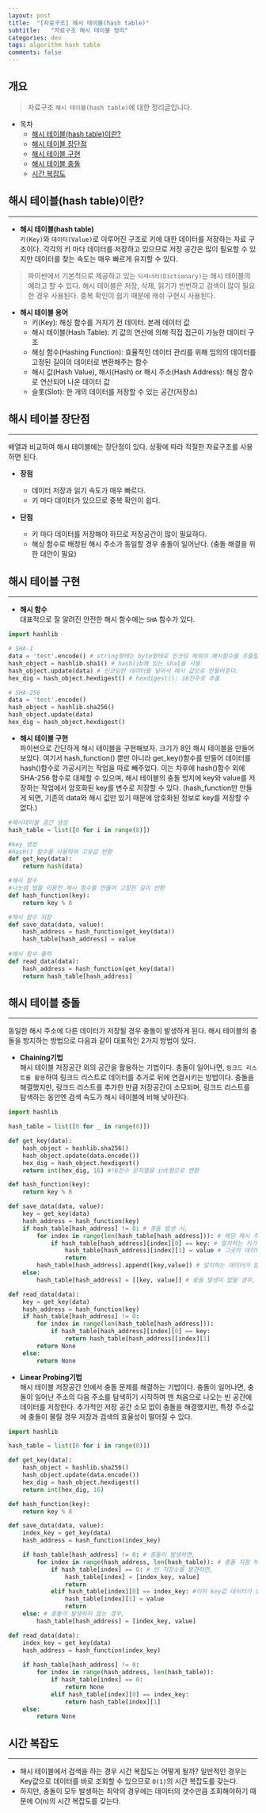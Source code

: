 ```yaml
---
layout: post
title:  "[자료구조] 해시 테이블(hash table)"
subtitle:   "자료구조 해시 테이블 정리"
categories: dev
tags: algorithm hash table
comments: false
---
```


## 개요
> 자료구조 `해시 테이블(hash table)`에 대한 정리글입니다.

- 목차
	- [해시 테이블(hash table)이란?](#해시-테이블hash-table이란) 
    - [해시 테이블 장단점](#해시-테이블-장단점)
    - [해시 테이블 구현](#해시-테이블-구현)
    - [해시 테이블 충돌](#해시-테이블-충돌)
    - [시간 복잡도](#시간-복잡도)

## 해시 테이블(hash table)이란?
---

* __해시 테이블(hash table)__  
`키(Key)`와 `데이터(Value)`로 이루어진 구조로 키에 대한 데이터를 저장하는 자료 구조이다. 각각의 키 마다 데이터를 저장하고 있으므로 저장 공간은 많이 필요할 수 있지만 데이터를 찾는 속도는 매우 빠르게 유지할 수 있다.
> 파이썬에서 기본적으로 제공하고 있는 `딕셔너리(Dictionary)`는 해시 테이블의 예라고 할 수 있다.
해시 테이블은 저장, 삭제, 읽기가 빈번하고 검색이 많이 필요한 경우 사용된다.
> 중복 확인이 쉽기 때문에 캐쉬 구현시 사용된다.

* __해시 테이블 용어__  
  - 키(Key): 해싱 함수를 거치기 전 데이터. 본래 데이터 값
  - 해시 테이블(Hash Table): 키 값의 연산에 의해 직접 접근이 가능한 데이터 구조
  - 해싱 함수(Hashing Function): 효율적인 데이터 관리를 위해 임의의 데이터를 고정된 길이의 데이터로 변환해주는 함수
  - 해시 값(Hash Value), 해시(Hash) or 해시 주소(Hash Address): 해싱 함수로 연산되어 나온 데이터 값
  - 슬롯(Slot): 한 개의 데이터를 저장할 수 있는 공간(저장소)


## 해시 테이블 장단점
---
배열과 비교하여 해시 테이블에는 장단점이 있다. 상황에 따라 적절한 자료구조를 사용하면 된다.  

* __장점__  
  - 데이터 저장과 읽기 속도가 매우 빠르다.
  - 키 마다 데이터가 있으므로 중복 확인이 쉽다.

* __단점__  
  - 키 마다 데이터를 저장해야 하므로 저장공간이 많이 필요하다.
  - 해싱 함수로 배정된 해시 주소가 동일할 경우 충돌이 일어난다. (충돌 해결을 위한 대안이 필요)


## 해시 테이블 구현
---

* __해시 함수__  
대표적으로 잘 알려진 안전한 해시 함수에는 `SHA` 함수가 있다.

```python
import hashlib

# SHA-1
data = 'test'.encode() # string형태는 byte형태로 인코딩 해줘야 해시함수를 추출할 수 있다.
hash_object = hashlib.sha1() # hashlib에 있는 sha1을 사용
hash_object.update(data) # 인코딩한 데이터를 넣어서 해시 값으로 만들어준다.
hex_dig = hash_object.hexdigest() # hexdigest(): 16진수로 추출

# SHA-256
data = 'test'.encode()
hash_object = hashlib.sha256()
hash_object.update(data)
hex_dig = hash_object.hexdigest()
```

* __해시 테이블 구현__  
파이썬으로 간단하게 해시 테이블을 구현해보자. 크기가 8인 해시 테이블을 만들어 보았다. 여기서 hash_function() 뿐만 아니라 get_key()함수를 만들어 데이터를 hash()함수로 가공시키는 작업을 따로 빼주었다. 이는 차후에 hash()함수 외에 SHA-256 함수로 대체할 수 있으며, 해시 테이블의 충돌 방지에 key와 value를 저장하는 작업에서 암호화된 key를 변수로 저장할 수 있다. (hash_function만 만들게 되면, 기존의 data와 해시 값만 있기 때문에 암호화된 정보로 key를 저장할 수 없다.)

```python
#해시테이블 공간 생성
hash_table = list([0 for i in range(8)])

#key 생성
#hash() 함수를 사용하여 고유값 반환
def get_key(data):
    return hash(data)

#해시 함수
#나눗셈 법을 이용한 해시 함수를 만들어 고정된 길이 반환
def hash_function(key):
    return key % 8

#해시 함수 저장
def save_data(data, value):
    hash_address = hash_function(get_key(data))
    hash_table[hash_address] = value
    
#해시 함수 출력
def read_data(data):
    hash_address = hash_function(get_key(data))
    return hash_table[hash_address]
```

## 해시 테이블 충돌
---
동일한 해시 주소에 다른 데이터가 저장될 경우 충돌이 발생하게 된다. 해시 테이블의 충돌을 방지하는 방법으로 다음과 같이 대표적인 2가지 방법이 있다.

* __Chaining기법__  
해시 테이블 저장공간 외의 공간을 활용하는 기법이다. 충돌이 일어나면, `링크드 리스트를 활용`하여 링크드 리스트로 데이터를 추가로 뒤에 연결시키는 방법이다.
충돌을 해결했지만, 링크드 리스트를 추가한 만큼 저장공간이 소모되며, 링크드 리스트를 탐색하는 동안엔 검색 속도가 해시 테이블에 비해 낮아진다.

```python
import hashlib

hash_table = list([0 for _ in range(8)])

def get_key(data):
    hash_object = hashlib.sha256()
    hash_object.update(data.encode())
    hex_dig = hash_object.hexdigest()
    return int(hex_dig, 16) #!6진수 문자열을 int형으로 변환

def hash_function(key):
    return key % 8

def save_data(data, value):
    key = get_key(data)
    hash_address = hash_function(key)
    if hash_table[hash_address] != 0: # 충돌 발생 시,
        for index in range(len(hash_table[hash_address])): # 해당 해시 주소의 리스트 길이만큼 탐색
            if hash_table[hash_address][index][0] == key: # 일치하는 키가 있다면
                hash_table[hash_address][index][1] = value # 그곳의 데이터를 업데이트
                return
        hash_table[hash_address].append([key,value]) # 일치하는 데이터가 없다면, 새로 추가
    else:
        hash_table[hash_address] = [[key, value]] # 충돌 발생이 없을 경우, 데이터 추가

def read_data(data):
    key = get_key(data)
    hash_address = hash_function(key)
    if hash_table[hash_address] != 0:
        for index in range(len(hash_table[hash_address])):
            if hash_table[hash_address][index][0] == key:
                return hash_table[hash_address][index][1]
        return None
    else:
        return None
```

* __Linear Probing기법__  
해시 테이블 저장공간 안에서 충돌 문제를 해결하는 기법이다. 충돌이 일어나면, 충돌이 일어난 주소의 다음 주소를 탐색하기 시작하여 맨 처음으로 나오는 빈 공간에 데이터를 저장한다.
추가적인 저장 공간 소모 없이 충돌을 해결했지만, 특정 주소값에 충돌이 몰릴 경우 저장과 검색의 효율성이 떨어질 수 있다.

```python
import hashlib

hash_table = list([0 for i in range(8)])

def get_key(data):
    hash_object = hashlib.sha256()
    hash_object.update(data.encode())
    hex_dig = hash_object.hexdigest()
    return int(hex_dig, 16)

def hash_function(key):
    return key % 8

def save_data(data, value):
    index_key = get_key(data)
    hash_address = hash_function(index_key)

    if hash_table[hash_address] != 0: # 충돌이 발생하면,
        for index in range(hash_address, len(hash_table)): # 충돌 지점 부터 탐색
            if hash_table[index] == 0: # 빈 저장소를 발견하면,
                hash_table[index] = [index_key, value]
                return
            elif hash_table[index][0] == index_key: #이미 key값 데이터가 있어 업데이트하는 경우
                hash_table[index][1] = value
                return
    else: # 충돌이 발생하지 않는 경우,
        hash_table[hash_address] = [index_key, value]

def read_data(data):
    index_key = get_key(data)
    hash_address = hash_function(index_key)
    
    if hash_table[hash_address] != 0:
        for index in range(hash_address, len(hash_table)):
            if hash_table[index] == 0:
                return None
            elif hash_table[index][0] == index_key:
                return hash_table[index][1]
    else:
        return None
```

## 시간 복잡도
---
  - 해시 테이블에서 검색을 하는 경우 시간 복잡도는 어떻게 될까? 일반적인 경우는 Key값으로 데이터를 바로 조회할 수 있으므로 `O(1)`의 시간 복잡도를 갖는다.
  - 하지만, 충돌이 모두 발생하는 최악의 경우에는 데이터의 갯수만큼 조회해야하기 때문에 O(n)의 시간 복잡도를 갖는다.
 